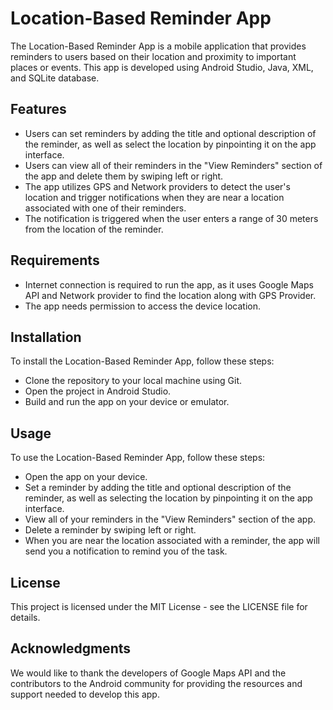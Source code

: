 # Location-Based Reminder App

The Location-Based Reminder App is a mobile application that provides reminders to users based on their location and proximity to important places or events. This app is developed using Android Studio, Java, XML, and SQLite database.

## Features

- Users can set reminders by adding the title and optional description of the reminder, as well as select the location by pinpointing it on the app interface.
- Users can view all of their reminders in the "View Reminders" section of the app and delete them by swiping left or right.
- The app utilizes GPS and Network providers to detect the user's location and trigger notifications when they are near a location associated with one of their reminders.
- The notification is triggered when the user enters a range of 30 meters from the location of the reminder.

## Requirements

- Internet connection is required to run the app, as it uses Google Maps API and Network provider to find the location along with GPS Provider.
- The app needs permission to access the device location.

## Installation

To install the Location-Based Reminder App, follow these steps:

- Clone the repository to your local machine using Git.
- Open the project in Android Studio.
- Build and run the app on your device or emulator.

## Usage

To use the Location-Based Reminder App, follow these steps:

- Open the app on your device.
- Set a reminder by adding the title and optional description of the reminder, as well as selecting the location by pinpointing it on the app interface.
- View all of your reminders in the "View Reminders" section of the app.
- Delete a reminder by swiping left or right.
- When you are near the location associated with a reminder, the app will send you a notification to remind you of the task.

## License

This project is licensed under the MIT License - see the LICENSE file for details.

## Acknowledgments

We would like to thank the developers of Google Maps API and the contributors to the Android community for providing the resources and support needed to develop this app.
